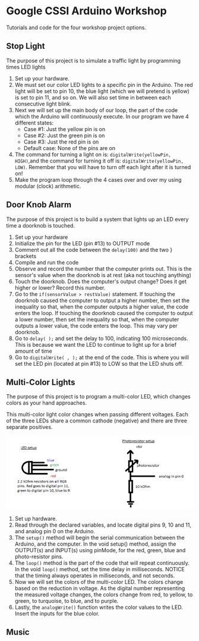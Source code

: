 Google CSSI Arduino Workshop
============================
Tutorials and code for the four workshop project options.

Stop Light
-----------
The purpose of this project is to simulate a traffic light by programming times LED lights

1.  Set up your hardware.
2.  We must set our color LED lights to a specific pin in the Arduino.  The red light will be set to pin 10, the blue light (which we will pretend is yellow) is set to pin 11, and so on. We will also set time in between each consecutive light blink.
3.  Next we will set up the main body of our loop, the part of the code which the Arduino will continuously execute.  In our program we have 4 different states:
    * Case #1: Just the yellow pin is on
    * Case #2: Just the green pin is on
    * Case #3: Just the red pin is on
    * Default case: None of the pins are on
4.  The command for turning a light on is: `digitalWrite(yellowPin, HIGH)`,and the command for turning it off is: `digitalWrite(yellowPin, LOW)`. Remember that you will have to turn off each light after it is turned on!
5.  Make the program loop through the 4 cases over and over my using modular (clock) arithmetic.

  
Door Knob Alarm
----------------
The purpose of this project is to build a system that lights up an LED every time a doorknob is touched.

1. Set up your hardware
2. Initialize the pin for the LED (pin #13) to OUTPUT mode
3. Comment out all the code between the `delay(100)` and the two } brackets
4. Compile and run the code
5. Observe and record the number that the computer prints out. This is the sensor's value when the doorknob is at rest (aka not touching anything)
6. Touch the doorknob. Does the computer's output change? Does it get higher or lower? Record this number.
7. Go to the `if(sensorValue > restValue)` statement. If touching the doorknob caused the computer to output a higher number, then set the inequality so that, when the computer outputs a higher value, the code enters the loop. If touching the doorknob caused the computer to output a lower number, then set the inequality so that, when the computer outputs a lower value, the code enters the loop. This may vary per doorknob.
8. Go to `delay( );` and set the delay to 100, indicating 100 microseconds. This is because we want the LED to continue to light up for a brief amount of time
9. Go to `digitalWrite( , );` at the end of the code. This is where you will set the LED pin (located at pin #13) to LOW so that the LED shuts off.

    
Multi-Color Lights
------------------
The purpose of this project is to program a multi-color LED, which changes colors as your hand approaches.

This multi-color light color changes when passing different voltages. Each of the three LEDs share a common cathode (negative) and there are three separate positives. 

![Diagram](diagram.png)

1. Set up hardware.
2. Read through the declared variables, and locate digital pins 9, 10 and 11, and analog pin 0 on the Arduino.
3. The `setup()` method will begin the serial communication between the Arduino, and the computer. In the void setup() method,  assign the OUTPUT(s) and INPUT(s) using pinMode, for the red, green, blue and photo-resistor pins.
4. The `loop()` method is the part of the code that will repeat continuously. In the void `loop()` method, set the time delay in milliseconds. NOTICE that the timing always operates in milliseconds, and not seconds. 
5. Now we will set the colors of the multi-color LED. The colors change based on the reduction in voltage. As the digital number representing the measured voltage changes, the colors change from red, to yellow, to green, to turquoise, to blue, and to purple. 
6.  Lastly, the `analogWrite()` function writes the color values to the LED. Insert the inputs for the blue color. 


Music
-----


